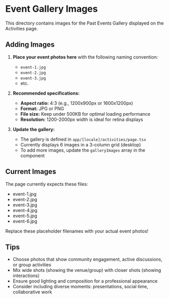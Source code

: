 # Event Gallery Images

This directory contains images for the Past Events Gallery displayed on the Activities page.

## Adding Images

1. **Place your event photos here** with the following naming convention:
   - `event-1.jpg`
   - `event-2.jpg`
   - `event-3.jpg`
   - etc.

2. **Recommended specifications:**
   - **Aspect ratio:** 4:3 (e.g., 1200x900px or 1600x1200px)
   - **Format:** JPG or PNG
   - **File size:** Keep under 500KB for optimal loading performance
   - **Resolution:** 1200-2000px width is ideal for retina displays

3. **Update the gallery:**
   - The gallery is defined in `app/[locale]/activities/page.tsx`
   - Currently displays 6 images in a 3-column grid (desktop)
   - To add more images, update the `galleryImages` array in the component

## Current Images

The page currently expects these files:
- event-1.jpg
- event-2.jpg
- event-3.jpg
- event-4.jpg
- event-5.jpg
- event-6.jpg

Replace these placeholder filenames with your actual event photos!

## Tips

- Choose photos that show community engagement, active discussions, or group activities
- Mix wide shots (showing the venue/group) with closer shots (showing interactions)
- Ensure good lighting and composition for a professional appearance
- Consider including diverse moments: presentations, social time, collaborative work
